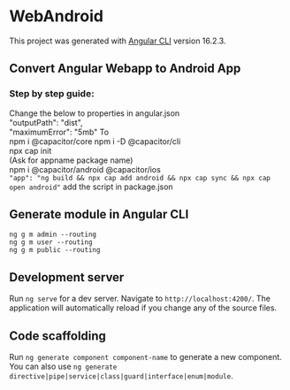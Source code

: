 # WebAndroid
This project was generated with [Angular CLI](https://github.com/angular/angular-cli) version 16.2.3.

## Convert Angular Webapp to Android App
### Step by step guide:
Change the below to properties in angular.json <br>
            "outputPath": "dist",<br>
            "maximumError": "5mb"
            To<br>
            npm i @capacitor/core
            npm i -D @capacitor/cli <br>
            npx cap init <br>
            (Ask for appname package name) <br>
            npm i @capacitor/android @capacitor/ios <br> 
            `"app": "ng build && npx cap add android && npx cap sync && npx cap open android"` add the script in package.json
## Generate module in Angular CLI
`ng g m admin --routing` <br>
`ng g m user --routing` <br>
`ng g m public --routing` <br>
## Development server

Run `ng serve` for a dev server. Navigate to `http://localhost:4200/`. The application will automatically reload if you change any of the source files.

## Code scaffolding

Run `ng generate component component-name` to generate a new component. You can also use `ng generate directive|pipe|service|class|guard|interface|enum|module`.



